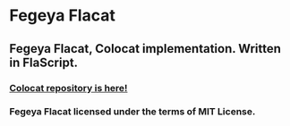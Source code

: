 # Fegeya Flacat
## Fegeya Flacat, Colocat implementation. Written in FlaScript.

### [Colocat repository is here!](https://github.com/ferhatgec/colocat/) 

### Fegeya Flacat licensed under the terms of MIT License.
